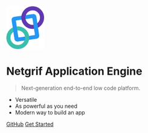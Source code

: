 <img alt="logo" height="114" src="_media/logo.png" width="100"/>

# Netgrif Application Engine

> Next-generation end-to-end low code platform.
- Versatile
- As powerful as you need
- Modern way to build an app

[GitHub](https://github.com/netgrif/application-engine)
[Get Started](#Netgrif-Application-Engine)